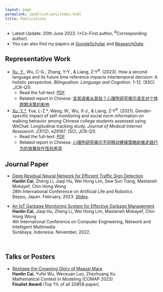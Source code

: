 ```yaml
---
layout: page
permalink: /publications/index.html
title: Publications
---
```


- Latest Update: 20th June 2023. (\*Co-First author, <sup>#</sup>Corresponding author).
- You can also find my papers at [GoogleScholar](https://scholar.google.com.hk/citations?user=eDSGXtYAAAAJ&hl=zh-CN) and [ResearchGate](https://www.researchgate.net/profile/Yuepei-Xu/research).
 
## Representative Work
- <u>Xu, Y.</u>, Wu, C-G., Zhang, Y-Y., & Liang, Z-Y<sup>#</sup>. (2023). How a second language and its future time reference impacts intertemporal decision: A holistic perspective. *Bilingualism: Language and Cognition.* 1-12. (SSCI ,JCR-Q1).
    - Read the full-text: <font color="blue"> [PDF](https://yuepeixu.github.io/mypaper/language.pdf) </font>
    - Related report in Chinese: [言其语者从其俗？心理所研究揭示语言对个体跨期决策的影响](http://www.psych.cas.cn/news/kyjz/202303/t20230322_6706867.html)
- <u>Xu, Y.\*</u>, Yue, L-Z.\*, Wang, W., Wu, X-J., & Liang, Z-Y<sup>#</sup>. (2021). Gender-specific impact of self-monitoring and social norm information on walking behavior among Chinese college students assessed using WeChat: Longitudinal tracking study. *Journal of Medical Internet Reseaerch. 23*(12), e29167. (SCI, JCR-Q1).
    - Read the full-text: <font color="blue"> [PDF](https://yuepeixu.github.io/mypaper/walk.pdf) </font>
    - Related report in Chinese: [心理所研究揭示不同移动健康策略助推走路行为的效果存在性别差异](http://www.psych.cas.cn/news/kyjz/202202/t20220224_6374010.html)

## Journal Paper
- [Deep Residual Neural Network for Efficient Traffic Sign Detection](https://caihanlin.com/mypaper/202302ICAROB.pdf)<br>**Hanlin Cai**, Zheng Li, Jiaqi Hu, Wei Hong Lim, Sew Sun Tiang, Mastaneh Mokayef, Chin Hong Wong<br>28th International Conference on Artificial Life and Robotics<br>Beppu, Japan. February, 2023. [Slides](https://caihanlin.com/mypaper/slides/2023-ICAROB-Pre.pdf).

- [An IoT Garbage Monitoring System for Effective Garbage Management](https://caihanlin.com/mypaper/202208cenim.pdf)<br>**Hanlin Cai**, Jiaqi Hu, Zheng Li, Wei Hong Lim, Mastaneh Mokayef, Chin Hong Wong<br>4th International Conference on Computer Engineering, Network and Intelligent Multimedia<br>Surabaya, Indonesia. November, 2022.

<br>

## Talks or Posters
- [Reshape the Crowning Glory of Maasai Mara](https://caihanlin.com/mypaper/modeling/202302COMAP.pdf)<br>**Hanlin Cai**, Yufei Wu, Wenxuan Luo, Zhezhuang Xu<br>Mathematical Contest In Modeling (COMAP 2023)<br>**Finalist Award** (Top 1% of all 20858 paper).
